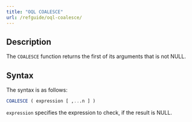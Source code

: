 ```yaml
---
title: "OQL COALESCE"
url: /refguide/oql-coalesce/
---
```


## Description

The `COALESCE` function returns the first of its arguments that is not NULL.

## Syntax

The syntax is as follows:

```sql {linenos=false}
COALESCE ( expression [ ,...n ] )
```

`expression` specifies the expression to check, if the result is NULL.
